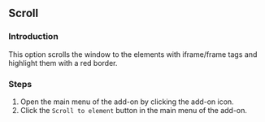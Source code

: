 ## Scroll 

### Introduction

This option scrolls the window to the elements with iframe/frame tags and highlight them with a red border.
 
### Steps

1. Open the main menu of the add-on by clicking the add-on icon.
2. Click the `Scroll to element` button in the main menu of the add-on.
